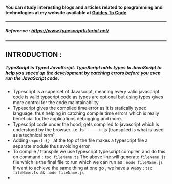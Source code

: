 #### You can study interesting blogs and articles related to programming and technologies at my website available at [Guides To Code](https://www.guidestocode.com)
_________________________________________________________________________________________

##### Reference : https://www.typescripttutorial.net/
_________________________________________________________________________________________
## INTRODUCTION :
   ##### TypeScript is Typed JavaScript. TypeScript adds types to JavaScript to help you speed up the development by catching errors before you even run the JavaScript code.

###   

- Typescript is a superset of Javascript, meaning every valid javascript code is valid typscript code as types are optional but using types gives more control for the code maintainability.
- Typescript gives the compiled time error as it is statically typed language, thus helping in catching compile time errors which is really beneficial for the applications debugging and more.
- Typescript code under the hood, gets compiled to javascript which is understood by the browser. i.e .ts -----> .js [transpiled is what is used as a technical term]
- Adding  ```export {} ``` at the top of the file makes a typescript file a separate module thus avoiding error.
- To compile / transpile we use typescript typescript compiler, and do this on command : 
    ``` tsc fileName.ts ```
    The above line will generate  ``` fileName.js ``` file which is the final file to run which we can run as : 
     ``` node fileName.js ```
   If want to achieve the same thing at one go , we have a wasy : 
    ``` tsc fileName.ts && node fileName.js ```
-      
